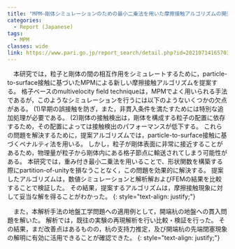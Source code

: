 ```yaml
---
title: "MPM–剛体シミュレーションのための最小二乗法を用いた摩擦接触アルゴリズムの開発と開端杭の地盤への貫入挙動への適用"
categories:
  - Report (Japanese)
tags:
  - MPM
classes: wide
link: https://www.pari.go.jp/report_search/detail.php?id=20210714165703
---
```


　本研究では，粒子と剛体の間の相互作用をシミュレートするために，particle-to-surface接触に基づいたMPMによる新しい摩擦接触アルゴリズムを提案する。	
格子ベースのmultivelocity field techniqueは，MPMでよく用いられる手法であるが，このようなシミュレーションを行うには以下のようないくつかの欠点がある。
(1)早期の誤接触を防ぎ，また，非貫入条件を満たすためには特別な追加処理が必要である。
(2)剛体の接触検出は，剛体を構成する粒子の配置に依存するため，その配置によっては接触検出のパフォーマンスが低下する。
これらの問題を解決するために，提案アルゴリズムでは，particle-to-surface接触に基づくペナルティ法を用いる。
しかし，粒子が剛体表面に非常に接近することがあるため，物理量が粒子から剛体内にある格子節点に輸送されてしまう可能性がある。
本研究では，重み付き最小二乗法を用いることで、形状関数を構築する際にpartition-of-unityを損なうことなく，この問題を効果的に解決する。
提案したアルゴリズムは，数値シミュレーションと解析解およびFEMの結果を比較することで検証した。
その結果，提案するアルゴリズムは，摩擦接触現象に対して妥当な解を得ることがわかった。
{: style="text-align: justify;"}

　また，本解析手法の地盤工学問題への適用例として，開端杭の地盤への貫入問題を解いた。
解析では，既往の実験の再現解析を行い比較・検証を行った。
その結果，まだ改善点はあるものの，杭の支持力推定，及び開端杭の先端閉塞現象の解明に有効に活用できることが確認できた。
{: style="text-align: justify;"}

